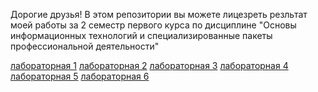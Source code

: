 Дорогие друзья! В этом репозитории вы можете лицезреть резльтат моей работы за 2 семестр первого курса по дисциплине 
"Основы информационных технологий и специализированные пакеты профессиональной деятельности"

[лабораторная 1](https://github.com/NikitaMorgunov11/Laboratory-work-of-Morgunov-N.S.-2025/tree/main/Лабораторная%20работа%201)
[лабораторная 2](https://github.com/NikitaMorgunov11/Laboratory-work-of-Morgunov-N.S.-2025/tree/main/Лабораторная%20работа%202)
[лабораторная 3](https://github.com/NikitaMorgunov11/Laboratory-work-of-Morgunov-N.S.-2025/tree/main/Лабораторная%20работа%203)
[лабораторная 4](https://github.com/NikitaMorgunov11/Laboratory-work-of-Morgunov-N.S.-2025/tree/main/Лабораторная%20работа%204)
[лабораторная 5](https://github.com/NikitaMorgunov11/Laboratory-work-of-Morgunov-N.S.-2025/tree/main/Лабораторная%20работа%205)
[лабораторная 6](https://github.com/NikitaMorgunov11/Laboratory-work-of-Morgunov-N.S.-2025/tree/main/Лабораторная%20работа%206)
